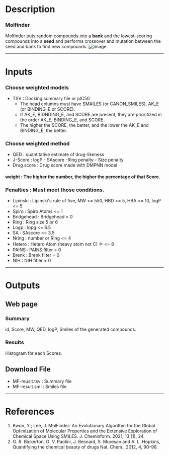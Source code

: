 # Description
### Molfinder
Molfinder puts random compounds into a <b>bank</b> and the lowest-scoring compounds into a <b>seed</b> and performs crossover and mutation between the seed and bank to find new compounds.
![image](https://github.com/arontier/ad3-descs/assets/98073046/d504a64b-e38a-4376-ba42-3deb2594de52)


---
# Inputs
### Choose weighted models
 - TSV : Docking summary file or pIC50
   - The head columns must have SMAILES (or CANON_SMILES), AK_E (or BINDING_E or SCORE).
   - If AK_E, BIDNDING_E, and SCORE are present, they are prioritized in the order AK_E, BINDING_E, and SCORE.
   - The higher the SCORE, the better, and the lower the AK_E and BINDING_E, the better.

### Choose weighted method
 - QED : quantitative estimate of drug-likeness
 - J-Score : logP - SAscore -Ring penalty - Size penalty
 - Drug score : Drug score made with DMPNN model

#### weight :  The higher the number, the higher the percentage of that Score.

### Penalties : Must meet those conditions.
 - Lipinski : Lipinski's rule of five, MW <= 550, HBD <= 5, HBA <= 10, logP <= 5 
 - Spiro : Spiro Atoms <= 1
 - Bridgehead : Bridgehead = 0
 - Ring : Ring size 5 or 6
 - Logp : lopg <= 6.5
 - SA : SAscore <= 3.5
 - Nring : number or Ring <= 4
 - Hetero : Hetero Atom (heavy atom not C) 수 <= 8
 - PAINS : PAINS filter = 0
 - Brenk : Brenk filter = 0
 - NIH : NIH fitler = 0

---
# Outputs
## Web page
### Summary
id, Score, MW, QED, logP, Smiles of the generated compounds.

### Results
Histogram for each Scores.

## Download File
 - MF-reuslt.tsv : Summary file
 - MF-result.smi : Smiles file


---
# References
1. Kwon, Y.; Lee, J. MolFinder: An Evolutionary Algorithm for the Global Optimization of Molecular Properties and the Extensive Exploration of Chemical Space Using SMILES. J. Cheminform. 2021, 13 (1), 24.
2. G. R. Bickerton, G. V. Paolini, J. Besnard, S. Muresan and A. L. Hopkins, Quantifying the chemical beauty of drugs Nat. Chem., 2012, 4, 90–98.

